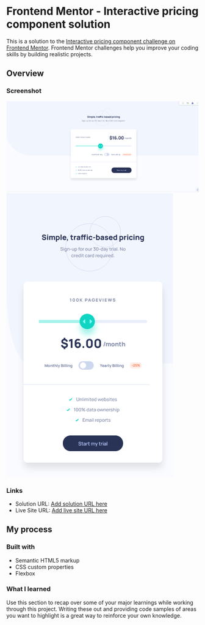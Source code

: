 # Frontend Mentor - Interactive pricing component solution

This is a solution to the [Interactive pricing component challenge on Frontend Mentor](https://www.frontendmentor.io/challenges/interactive-pricing-component-t0m8PIyY8). Frontend Mentor challenges help you improve your coding skills by building realistic projects. 

## Overview

### Screenshot

![Desktop Screen](./images/Frontend-Mentor-Interactive-pricing-component(1).png)
![Mobile Device](./images/mobile.screenshot.png)


### Links

- Solution URL: [Add solution URL here](https://your-solution-url.com)
- Live Site URL: [Add live site URL here](https://your-live-site-url.com)

## My process

### Built with

- Semantic HTML5 markup
- CSS custom properties
- Flexbox
  

### What I learned

Use this section to recap over some of your major learnings while working through this project. Writing these out and providing code samples of areas you want to highlight is a great way to reinforce your own knowledge.


